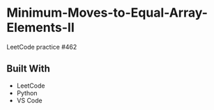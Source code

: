 # Minimum-Moves-to-Equal-Array-Elements-II
LeetCode practice #462

## Built With
- LeetCode
- Python
- VS Code
